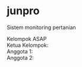 # junpro
Sistem monitoring pertanian

Kelompok ASAP<br>
Ketua Kelompok: <br>
Anggota 1: <br>
Anggota 2: 
